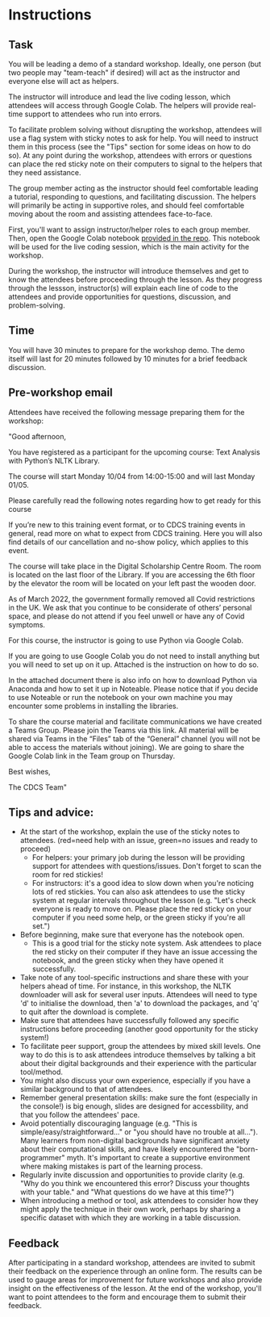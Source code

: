 # Instructions


## Task 
You will be leading a demo of a standard workshop. Ideally, one person (but two people may "team-teach" if desired) will act as the instructor and everyone else will act as helpers.  
  
The instructor will introduce and lead the live coding lesson, which attendees will access through Google Colab. The helpers will provide real-time support to attendees who run into errors.  
  
To facilitate problem solving without disrupting the workshop, attendees will use a flag system with sticky notes to ask for help. You will need to instruct them in this process (see the "Tips" section for some ideas on how to do so). At any point during the workshop, attendees with errors or questions can place the red sticky note on their computers to signal to the helpers that they need assistance.  

The group member acting as the instructor should feel comfortable leading a tutorial, responding to questions, and facilitating discussion. The helpers will primarily be acting in supportive roles, and should feel comfortable moving about the room and assisting attendees face-to-face.  

First, you'll want to assign instructor/helper roles to each group member. Then, open the Google Colab notebook [provided in the repo](https://github.com/DCS-training/TeachingDH/blob/main/Instructors-helpers-material/Standard-Workshop/text-analysis-extract.ipynb). This notebook will be used for the live coding session, which is the main activity for the workshop.  

During the workshop, the instructor will introduce themselves and get to know the attendees before proceeding through the lesson. As they progress through the lessson, instructor(s) will explain each line of code to the attendees and provide opportunities for questions, discussion, and problem-solving.  
## Time
You will have 30 minutes to prepare for the workshop demo. The demo itself will last for 20 minutes followed by 10 minutes for a brief feedback discussion.

## Pre-workshop email  

Attendees have received the following message preparing them for the workshop:  
  
"Good afternoon,

You have registered as a participant for the upcoming course: Text Analysis with Python’s NLTK Library.

The course will start Monday 10/04 from 14:00-15:00 and will last Monday 01/05.

Please carefully read the following notes regarding how to get ready for this course

If you’re new to this training event format, or to CDCS training events in general, read more on what to expect from CDCS training. Here you will also find details of our cancellation and no-show policy, which applies to this event.

The course will take place in the Digital Scholarship Centre Room. The room is located on the last floor of the Library. If you are accessing the 6th floor by the elevator the room will be located on your left past the wooden door.

As of March 2022, the government formally removed all Covid restrictions in the UK. We ask that you continue to be considerate of others’ personal space, and please do not attend if you feel unwell or have any of Covid symptoms.

For this course, the instructor is going to use Python via Google Colab.

If you are going to use Google Colab you do not need to install anything but you will need to set up on it up. Attached is the instruction on how to do so.

In the attached document there is also info on how to download Python via Anaconda and how to set it up in Noteable. Please notice that if you decide to use Noteable or run the notebook on your own machine you may encounter some problems in installing the libraries.

To share the course material and facilitate communications we have created a Teams Group. Please join the Teams via this link.
All material will be shared via Teams in the “Files” tab of the “General” channel (you will not be able to access the materials without joining).
We are going to share the Google Colab link in the Team group on Thursday.

Best wishes,

The CDCS Team"

## Tips and advice:

- At the start of the workshop, explain the use of the sticky notes to attendees. (red=need help with an issue, green=no issues and ready to proceed)
  - For helpers: your primary job during the lesson will be providing support for attendees with questions/issues. Don't forget to scan the room for red stickies!
  - For instructors: it's a good idea to slow down when you're noticing lots of red stickies. You can also ask attendees to use the sticky system at regular intervals throughout the lesson (e.g. "Let's check everyone is     ready to move on. Please place the red sticky on your computer if you need some help, or the green sticky if you're all set.")
- Before beginning, make sure that everyone has the notebook open.
  - This is a good trial for the sticky note system. Ask attendees to place the red sticky on their computer if they have an issue accessing the notebook, and the green sticky when they have opened it successfully.
- Take note of any tool-specific instructions and share these with your helpers ahead of time. For instance, in this workshop, the NLTK downloader will ask for several user inputs. Attendees will need to type 'd' to initialise the download, then 'a' to download the packages, and 'q' to quit after the download is complete.
- Make sure that attendees have successfully followed any specific instructions before proceeding (another good opportunity for the sticky system!)
- To facilitate peer support, group the attendees by mixed skill levels. One way to do this is to ask attendees introduce themselves by talking a bit about their digital backgrounds and their experience with the particular tool/method.
- You might also discuss your own experience, especially if you have a similar background to that of attendees. 
- Remember general presentation skills: make sure the font (especially in the console!) is big enough, slides are designed for accessbility, and that you follow the attendees' pace.
- Avoid potentially discouraging language (e.g. "This is simple/easy/straightforward..." or "you should have no trouble at all..."). Many learners from non-digital backgrounds have significant anxiety about their computational skills, and have likely encountered the "born-programmer" myth. It's important to create a supportive environment where making mistakes is part of the learning process.
-  Regularly invite discussion and opportunities to provide clarity (e.g. "Why do you think we encountered this error? Discuss your thoughts with your table." and "What questions do we have at this time?")
- When introducing a method or tool, ask attendees to consider how they might apply the technique in their own work, perhaps by sharing a specific dataset with which they are working in a table discussion.


## Feedback
After participating in a standard workshop, attendees are invited to submit their feedback on the experience through an online form. The results can be used to gauge areas for improvement for future workshops and also provide insight on the effectiveness of the lesson. At the end of the workshop, you'll want to point attendees to the form and encourage them to submit their feedback.
